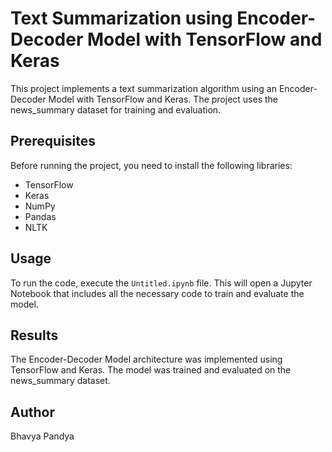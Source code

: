 # Text Summarization using Encoder-Decoder Model with TensorFlow and Keras

This project implements a text summarization algorithm using an Encoder-Decoder Model with TensorFlow and Keras. The project uses the news_summary dataset for training and evaluation.

## Prerequisites

Before running the project, you need to install the following libraries:

- TensorFlow
- Keras
- NumPy
- Pandas
- NLTK

## Usage

To run the code, execute the `Untitled.ipynb` file. This will open a Jupyter Notebook that includes all the necessary code to train and evaluate the model.

## Results

The Encoder-Decoder Model architecture was implemented using TensorFlow and Keras. The model was trained and evaluated on the news_summary dataset.

## Author

Bhavya Pandya



